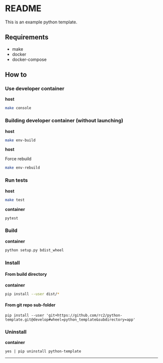 # README

This is an example python template.


## Requirements

- make
- docker
- docker-compose

## How to


### Use developer container

**host**

```bash
make console
```

### Building developer container (without launching)

**host**

```bash
make env-build
```

**host**

Force rebuild

```bash
make env-rebuild
```

### Run tests

**host**

```bash
make test
```

**container**

```bash
pytest
```

### Build

**container**

```bash
python setup.py bdist_wheel
```

### Install

#### From build directory

**container**

```bash
pip install --user dist/*
```

#### From git repo sub-folder

```
pip install --user 'git+https://github.com/rc2/python-template.git@develop#wheel=python_template&subdirectory=app'
```

### Uninstall

**container**

```
yes | pip uninstall python-template
```

---

